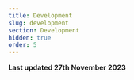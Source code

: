```yaml
---
title: Development
slug: development
section: Development
hidden: true
order: 5
---
```


**Last updated 27th November 2023**

